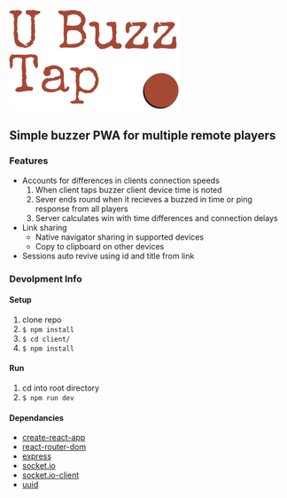 ![U Buzz Tap](./client/src/images/logo.svg)

## Simple buzzer PWA for multiple remote players 

### Features
- Accounts for differences in clients connection speeds
    1. When client taps buzzer client device time is noted
    2. Sever ends round when it recieves a buzzed in time or ping response from all players 
    3. Server calculates win with time differences and connection delays
- Link sharing
    - Native navigator sharing in supported devices
    - Copy to clipboard on other devices
- Sessions auto revive using id and title from link

### Devolpment Info

#### Setup 
1. clone repo
2. `$ npm install`
3. `$ cd client/`
4. `$ npm install`

#### Run 
1. cd into root directory 
2. `$ npm run dev`

#### Dependancies
- [create-react-app](https://reactjs.org/docs/create-a-new-react-app.html)
- [react-router-dom](https://www.npmjs.com/package/react-router-dom)
- [express](http://expressjs.com/)
- [socket.io](https://socket.io/)
- [socket.io-client](https://www.npmjs.com/package/socket.io-client)
- [uuid](https://www.npmjs.com/package/uuid)
